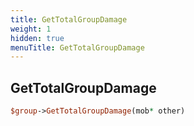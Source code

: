 ```yaml
---
title: GetTotalGroupDamage
weight: 1
hidden: true
menuTitle: GetTotalGroupDamage
---
```

## GetTotalGroupDamage
```perl
$group->GetTotalGroupDamage(mob* other)
```